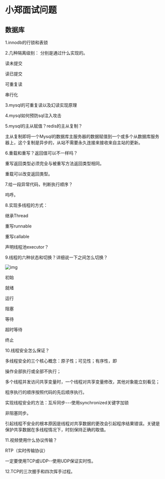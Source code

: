 # 小郑面试问题

## 数据库

1.innodb的行锁和表锁

2.几种隔离级别：  分别是通过什么实现的。

读未提交

读已提交

可重复读

串行化

3.mysql的可重复读以及幻读实现原理

4.mysql如何预防sql注入攻击

5.mysql的主从赋值？redis的主从复制？

主从复制即将一个Mysql的数据库主服务器的数据赋值到一个或多个从数据库服务器上，这个复制是异步的，从站不需要永久连接来接收来自主站的更新。

6.重载和重写？返回值可以不一样吗？

重写返回类型必须完全与被重写方法返回类型相同。

重载可以改变返回类型。

7.给一段异常代码，判断执行顺序？

呜呼。

8.实现多线程的方式：

继承Thread

重写runnable

重写callable

声明线程池executor？

9.线程的六种状态和切换？详细说一下之间怎么切换？

![img](https://img-blog.csdn.net/2018070117435683?watermark/2/text/aHR0cHM6Ly9ibG9nLmNzZG4ubmV0L3BhbmdlMTk5MQ==/font/5a6L5L2T/fontsize/400/fill/I0JBQkFCMA==/dissolve/70)

初始

就绪

运行

阻塞

等待

超时等待

终止

10.线程安全怎么保证？

多线程安全的三个核心概念：原子性；可见性；有序性，即

操作全部执行或全部不执行；

多个线程并发访问共享变量时，一个线程对共享变量修改，其他对象能立刻看见；

程序执行的顺序按照代码的先后顺序执行。

实现线程安全的方法：互斥同步---使用synchronized关键字加锁

非阻塞同步。

引起线程不安全的根本原因是线程对共享数据的更改会引起程序结果错误。关键是保护共享数据在多线程情况下，时刻保持正确的取值。

11.视频使用什么协议传输？

RTP（实时传输协议）

一定要使用TCP或UDP--使用UDP保证实时性。

12.TCP的三次握手和四次挥手过程。

